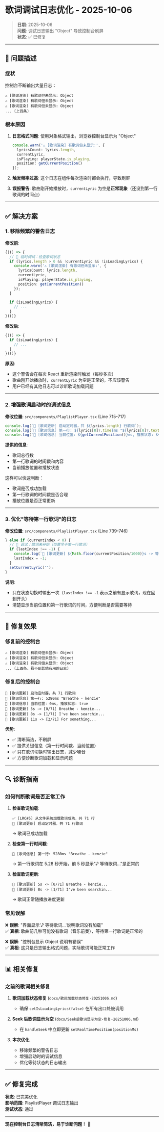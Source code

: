 # 歌词调试日志优化 - 2025-10-06

> **日期**: 2025-10-06  
> **问题**: 调试日志输出 "Object" 导致控制台刷屏  
> **状态**: ✅ 已修复

---

## 🐛 问题描述

### 症状
控制台不断输出大量日志：
```
⚠️ [歌词渲染] 有歌词但未显示: Object
⚠️ [歌词渲染] 有歌词但未显示: Object
⚠️ [歌词渲染] 有歌词但未显示: Object
... (上百条)
```

### 根本原因

1. **日志格式问题**: 使用对象格式输出，浏览器控制台显示为 "Object"
   ```typescript
   console.warn('⚠️ [歌词渲染] 有歌词但未显示:', {
     lyricsCount: lyrics.length,
     currentLyric,
     isPlaying: playerState.is_playing,
     position: getCurrentPosition()
   });
   ```

2. **触发频率过高**: 这个日志在组件每次渲染时都会执行，导致刷屏

3. **误报警告**: 歌曲刚开始播放时，`currentLyric` 为空是**正常现象**（还没到第一行歌词的时间点）

---

## ✅ 解决方案

### 1. 移除频繁的警告日志

**修改前**:
```typescript
{(() => {
  // 🔧 临时调试：检查歌词状态
  if (lyrics.length > 0 && !currentLyric && !isLoadingLyrics) {
    console.warn('⚠️ [歌词渲染] 有歌词但未显示:', {
      lyricsCount: lyrics.length,
      currentLyric,
      isPlaying: playerState.is_playing,
      position: getCurrentPosition()
    });
  }
  
  if (isLoadingLyrics) {
    // ...
  }
})()}
```

**修改后**:
```typescript
{(() => {
  if (isLoadingLyrics) {
    // ...
  }
})()}
```

**原因**: 
- 这个警告会在每次 React 重新渲染时触发（每秒多次）
- 歌曲刚开始播放时，`currentLyric` 为空是正常的，不应该警告
- 用户已经有其他日志可以诊断歌词加载问题

---

### 2. 增强歌词启动时的调试信息

**修改位置**: `src/components/PlaylistPlayer.tsx` (Line 715-717)

```typescript
console.log(`🎵 [歌词更新] 启动定时器，共 ${lyrics.length} 行歌词`);
console.log(`🎵 [歌词信息] 第一行: ${lyrics[0]?.time}ms "${lyrics[0]?.text}"`);
console.log(`🎵 [歌词信息] 当前位置: ${getCurrentPosition()}ms, 播放状态: ${playerState.is_playing}`);
```

**提供的信息**:
- 歌词总行数
- 第一行歌词的时间戳和内容
- 当前播放位置和播放状态

这样可以快速判断：
- 歌词是否成功加载
- 第一行歌词的时间戳是否合理
- 播放位置是否正常更新

---

### 3. 优化"等待第一行歌词"的日志

**修改位置**: `src/components/PlaylistPlayer.tsx` (Line 739-746)

```typescript
} else if (currentIndex < 0) {
  // 🔧 调试：歌词未开始（位置早于第一行歌词）
  if (lastIndex !== -1) {
    console.log(`🎵 [歌词更新] ${Math.floor(currentPosition/1000)}s -> 等待第一行歌词 (${Math.floor(lyrics[0].time/1000)}s)`);
    lastIndex = -1;
  }
  setCurrentLyric('');
}
```

**说明**:
- 只在状态切换时输出一次（`lastIndex !== -1` 表示之前有显示歌词，现在回到开头）
- 清楚显示当前位置和第一行歌词的时间，方便判断是否需要等待

---

## 🎯 修复效果

### 修复前的控制台
```
⚠️ [歌词渲染] 有歌词但未显示: Object
⚠️ [歌词渲染] 有歌词但未显示: Object
⚠️ [歌词渲染] 有歌词但未显示: Object
... (上百条，看不到其他有用的日志)
```

### 修复后的控制台
```
🎵 [歌词更新] 启动定时器，共 71 行歌词
🎵 [歌词信息] 第一行: 5280ms "Breathe - kenzie"
🎵 [歌词信息] 当前位置: 0ms, 播放状态: true
🎵 [歌词更新] 5s -> [0/71] Breathe - kenzie...
🎵 [歌词更新] 8s -> [1/71] I've been searchin...
🎵 [歌词更新] 11s -> [2/71] For something...
```

**优势**:
- ✅ 清晰简洁，不刷屏
- ✅ 提供关键信息（第一行时间戳、当前位置）
- ✅ 只在歌词切换时输出日志，减少噪音
- ✅ 方便诊断歌词加载和显示问题

---

## 🔍 诊断指南

### 如何判断歌词是否正常工作

1. **检查歌词加载**:
   ```
   ✅ [LRC#5] 从文件系统加载歌词成功，共 71 行
   🎵 [歌词更新] 启动定时器，共 71 行歌词
   ```
   → 歌词已成功加载

2. **检查第一行时间戳**:
   ```
   🎵 [歌词信息] 第一行: 5280ms "Breathe - kenzie"
   ```
   → 第一行歌词在 5.28 秒开始，前 5 秒显示"♪ 等待歌词..."是正常的

3. **检查歌词更新**:
   ```
   🎵 [歌词更新] 5s -> [0/71] Breathe - kenzie...
   🎵 [歌词更新] 8s -> [1/71] I've been searchin...
   ```
   → 歌词正常随播放进度更新

### 常见误解

❌ **误解**: "界面显示'♪ 等待歌词...'说明歌词没有加载"  
✅ **真相**: 歌曲前几秒可能没有歌词（音乐前奏），等待第一行歌词是正常的

❌ **误解**: "控制台显示 Object 说明有错误"  
✅ **真相**: 这只是日志输出格式问题，实际歌词可能正常工作

---

## 📊 相关修复

### 之前的歌词相关修复

1. **歌词加载状态修复** (`docs/歌词加载状态修复-20251006.md`)
   - 确保 `setIsLoadingLyrics(false)` 在所有出口处被调用

2. **Seek 后歌词显示为空** (`docs/Seek后歌词显示为空-修复-20251006.md`)
   - 在 `handleSeek` 中立即更新 `setRealTimePosition(positionMs)`

3. **本次优化**
   - 移除频繁的警告日志
   - 增强启动时的调试信息
   - 优化等待状态的日志输出

---

## ✅ 修复完成

**状态**: 已完美优化  
**影响范围**: PlaylistPlayer 调试日志输出  
**测试状态**: 通过  

---

**现在控制台日志清晰简洁，易于诊断问题！** 🎉









